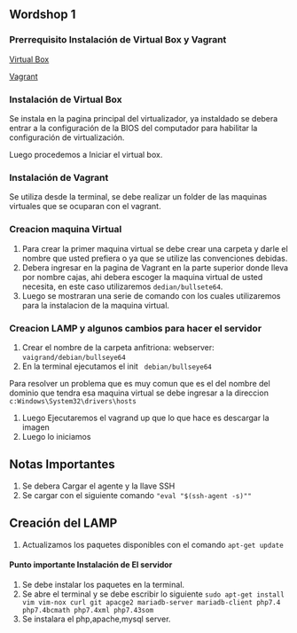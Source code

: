 ## Wordshop 1

### Prerrequisito Instalación de Virtual Box y Vagrant


[Virtual Box](https://www.virtualbox.org/)

[Vagrant](https://www.vagrantup.com/)

### Instalación de Virtual Box

Se instala en la pagina principal del virtualizador, ya instaldado
se debera entrar a la configuración de la BIOS del computador para 
habilitar la configuración de virtualización.

Luego procedemos a Iniciar el virtual box.

### Instalación de Vagrant

Se utiliza desde la terminal, se debe realizar un folder de las maquinas virtuales que se ocuparan con el vagrant.

### Creacion maquina Virtual

1. Para crear la primer maquina virtual se debe crear una carpeta y darle el nombre que usted prefiera o ya que se utilize las convenciones debidas.
2. Debera ingresar en la pagina de Vagrant en la parte superior donde lleva por nombre cajas, ahi debera escoger la maquina virtual de usted necesita, en este caso utilizaremos `dedian/bullsete64`.
3. Luego se mostraran una serie de comando con los cuales utilizaremos para la instalacion de la maquina virtual.


### Creacion LAMP y algunos cambios para hacer el servidor

1. Crear el nombre de la carpeta anfitriona: webserver: `vaigrand/debian/bullseye64`
2. En la terminal ejecutamos el init ` debian/bullseye64`

Para resolver un problema que es muy comun que es el del nombre del dominio que tendra esa maquina virtual se debe ingresar a la direccion `c:Windows\System32\drivers\hosts`

1. Luego Ejecutaremos el vagrand up que lo que hace es descargar la imagen 
2. Luego lo iniciamos

## Notas Importantes 

1. Se debera Cargar el agente y la llave SSH
2. Se cargar con el siguiente comando `"eval "$(ssh-agent -s)""`

## Creación del LAMP

1. Actualizamos los paquetes disponibles con el comando `apt-get update`

#### Punto importante Instalación de El servidor 

1. Se debe instalar los paquetes en la terminal.
2. Se abre el terminal y se debe escribir lo siguiente `sudo apt-get install vim vim-nox curl git apacge2 mariadb-server mariadb-client php7.4 php7.4bcmath php7.4xml php7.43som`
3. Se instalara el php,apache,mysql server.